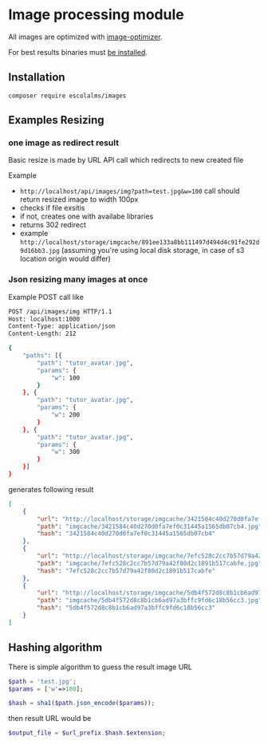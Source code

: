 # Image processing module

All images are optimized with [image-optimizer](https://packagist.org/packages/spatie/image-optimizer).

For best results binaries must [be installed](https://github.com/spatie/image-optimizer#optimization-tools).

## Installation

`composer require escolalms/images`


## Examples Resizing

### one image as redirect result 

Basic resize is made by URL API call which redirects to new created file 

Example 

- `http://localhost/api/images/img?path=test.jpg&w=100` call should return resized image to width 100px
- checks if file exsitis 
- if not, creates one with availabe libraries 
- returns 302 redirect 
- example `http://localhost/storage/imgcache/891ee133a8bb111497d494d4c91fe292d9d16bb3.jpg` (assuming you're using local disk storage, in case of s3 location origin would differ)

### Json resizing many images at once 

Example POST call like 

```bash
POST /api/images/img HTTP/1.1
Host: localhost:1000
Content-Type: application/json
Content-Length: 212

{
	"paths": [{
		"path": "tutor_avatar.jpg",
		"params": {
			"w": 100
		}
	}, {
		"path": "tutor_avatar.jpg",
		"params": {
			"w": 200
		}
	}, {
		"path": "tutor_avatar.jpg",
		"params": {
			"w": 300
		}
	}]
} 
```

generates following result

```json
[
    {
        "url": "http://localhost/storage/imgcache/3421584c40d270d0fa7ef0c31445a1565db07cb4.jpg",
        "path": "imgcache/3421584c40d270d0fa7ef0c31445a1565db07cb4.jpg",
        "hash": "3421584c40d270d0fa7ef0c31445a1565db07cb4"
    },
    {
        "url": "http://localhost/storage/imgcache/7efc528c2cc7b57d79a42f80d2c1891b517cabfe.jpg",
        "path": "imgcache/7efc528c2cc7b57d79a42f80d2c1891b517cabfe.jpg",
        "hash": "7efc528c2cc7b57d79a42f80d2c1891b517cabfe"
    },
    {
        "url": "http://localhost/storage/imgcache/5db4f572d8c8b1cb6ad97a3bffc9fd6c18b56cc3.jpg",
        "path": "imgcache/5db4f572d8c8b1cb6ad97a3bffc9fd6c18b56cc3.jpg",
        "hash": "5db4f572d8c8b1cb6ad97a3bffc9fd6c18b56cc3"
    }
] 
```

## Hashing algorithm 

There is simple algorithm to guess the result image URL 

```php 
$path = 'test.jpg';
$params = ['w'=>100];

$hash = sha1($path.json_encode($params));
```

then result URL would be  

```php
$output_file = $url_prefix.$hash.$extension;
```
